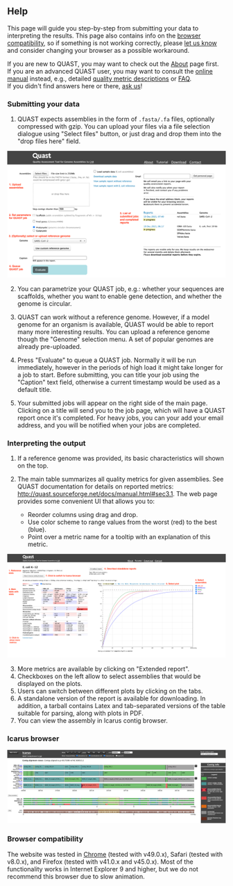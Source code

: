 ## Help

This page will guide you step-by-step from submitting your data to interpreting the results. This page also contains info on the [browser compatibility](#compatibility), so if something is not working correctly, please [let us know](contact.md) and consider changing your browser as a possible workaround.

If you are new to QUAST, you may want to check out the [About](about.md) page first.  
If you are an advanced QUAST user, you may want to consult the [online manual](http://cab.cc.spbu.ru/quast/manual.html) instead, e.g., detailed [quality metric descriptions](http://cab.cc.spbu.ru/quast/manual.html#sec3.1) or [FAQ](http://cab.cc.spbu.ru/quast/manual.html#sec7).  
If you didn't find answers here or there, [ask us](contact.md)!

### Submitting your data

1. QUAST expects assemblies in the form of `.fasta/.fa` files, optionally compressed with gzip. You can upload your files via a file selection dialogue using "Select files" button, or just drag and drop them into the "drop files here" field. 

![Main view](img/quast_main_view.png)

2. You can parametrize your QUAST job, e.g.: whether your sequences are scaffolds, whether you want to enable gene detection, and whether the genome is circular.

3. QUAST can work without a reference genome. However, if a model genome for an organism is available, QUAST would be able to report many more interesting results. You can upload a reference genome though the "Genome" selection menu.  A set of popular genomes are already pre-uploaded.

4. Press "Evaluate" to queue a QUAST job. Normally it will be run immediately, however in the periods of high load it might take longer for a job to start. Before submitting, you can title your job using the "Caption" text field, otherwise a current timestamp would be used as a default title.

5. Your submitted jobs will appear on the right side of the main page. Clicking on a title will send you to the job page, which will have a QUAST report once it's completed. For heavy jobs, you can your add your email address, and you will be notified when your jobs are completed.

### Interpreting the output

1. If a reference genome was provided, its basic characteristics will shown on the top.

2. The main table summarizes all quality metrics for given assemblies. See QUAST documentation for details on reported metrics: http://quast.sourceforge.net/docs/manual.html#sec3.1. The web page provides some convenient UI that allows you to:
	* Reorder columns using drag and drop.
	* Use color scheme to range values from the worst (red) to the best (blue).
	* Point over a metric name for a tooltip with an explanation of this metric.

![Report view](img/quast_report_view.png)

3. More metrics are available by clicking on "Extended report".
4. Checkboxes on the left allow to select assemblies that would be displayed on the plots.
5. Users can switch between different plots by clicking on the tabs.
6. A standalone version of the report is available for downloading. In addition, a tarball contains Latex and tab-separated versions of the table suitable for parsing, along with plots in PDF.
7. You can view the assembly in Icarus contig browser.

### Icarus browser

![Icarus view](img/quast_icarus.png)

<a name="compatibility"></a>
### Browser compatibility
The website was tested in [Chrome](https://www.google.com/chrome/) (tested with v49.0.x), Safari (tested with v8.0.x), and Firefox (tested with v41.0.x and v45.0.x). Most of the functionality works in Internet Explorer 9 and higher, but we do not recommend this browser due to slow animation.
